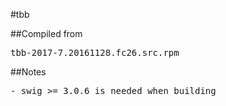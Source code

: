 #tbb

##Compiled from
<pre>tbb-2017-7.20161128.fc26.src.rpm</pre>

##Notes
<pre>
- swig >= 3.0.6 is needed when building
</pre>
